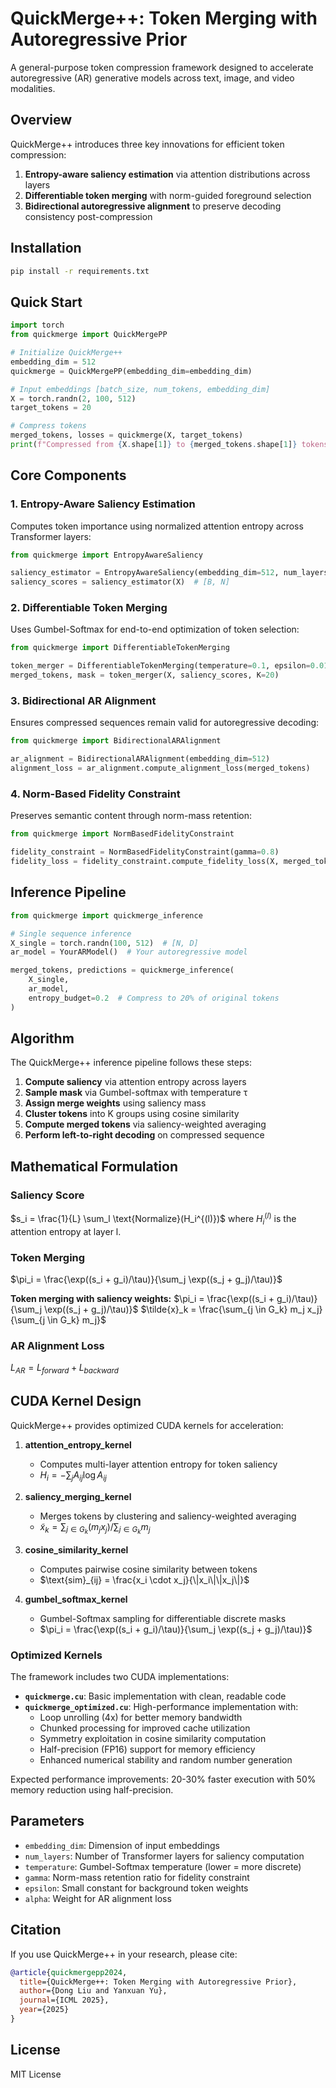 # QuickMerge++: Token Merging with Autoregressive Prior

A general-purpose token compression framework designed to accelerate autoregressive (AR) generative models across text, image, and video modalities.

## Overview

QuickMerge++ introduces three key innovations for efficient token compression:

1. **Entropy-aware saliency estimation** via attention distributions across layers
2. **Differentiable token merging** with norm-guided foreground selection  
3. **Bidirectional autoregressive alignment** to preserve decoding consistency post-compression

## Installation

```bash
pip install -r requirements.txt
```

## Quick Start

```python
import torch
from quickmerge import QuickMergePP

# Initialize QuickMerge++
embedding_dim = 512
quickmerge = QuickMergePP(embedding_dim=embedding_dim)

# Input embeddings [batch_size, num_tokens, embedding_dim]
X = torch.randn(2, 100, 512)
target_tokens = 20

# Compress tokens
merged_tokens, losses = quickmerge(X, target_tokens)
print(f"Compressed from {X.shape[1]} to {merged_tokens.shape[1]} tokens")
```

## Core Components

### 1. Entropy-Aware Saliency Estimation

Computes token importance using normalized attention entropy across Transformer layers:

```python
from quickmerge import EntropyAwareSaliency

saliency_estimator = EntropyAwareSaliency(embedding_dim=512, num_layers=12)
saliency_scores = saliency_estimator(X)  # [B, N]
```

### 2. Differentiable Token Merging

Uses Gumbel-Softmax for end-to-end optimization of token selection:

```python
from quickmerge import DifferentiableTokenMerging

token_merger = DifferentiableTokenMerging(temperature=0.1, epsilon=0.01)
merged_tokens, mask = token_merger(X, saliency_scores, K=20)
```

### 3. Bidirectional AR Alignment

Ensures compressed sequences remain valid for autoregressive decoding:

```python
from quickmerge import BidirectionalARAlignment

ar_alignment = BidirectionalARAlignment(embedding_dim=512)
alignment_loss = ar_alignment.compute_alignment_loss(merged_tokens)
```

### 4. Norm-Based Fidelity Constraint

Preserves semantic content through norm-mass retention:

```python
from quickmerge import NormBasedFidelityConstraint

fidelity_constraint = NormBasedFidelityConstraint(gamma=0.8)
fidelity_loss = fidelity_constraint.compute_fidelity_loss(X, merged_tokens)
```

## Inference Pipeline

```python
from quickmerge import quickmerge_inference

# Single sequence inference
X_single = torch.randn(100, 512)  # [N, D]
ar_model = YourARModel()  # Your autoregressive model

merged_tokens, predictions = quickmerge_inference(
    X_single, 
    ar_model, 
    entropy_budget=0.2  # Compress to 20% of original tokens
)
```

## Algorithm

The QuickMerge++ inference pipeline follows these steps:

1. **Compute saliency** via attention entropy across layers
2. **Sample mask** via Gumbel-softmax with temperature τ
3. **Assign merge weights** using saliency mass
4. **Cluster tokens** into K groups using cosine similarity
5. **Compute merged tokens** via saliency-weighted averaging
6. **Perform left-to-right decoding** on compressed sequence

## Mathematical Formulation

### Saliency Score
$s_i = \frac{1}{L} \sum_l \text{Normalize}(H_i^{(l)})$
where $H_i^{(l)}$ is the attention entropy at layer l.

### Token Merging
$\pi_i = \frac{\exp((s_i + g_i)/\tau)}{\sum_j \exp((s_j + g_j)/\tau)}$

**Token merging with saliency weights:**
$\pi_i = \frac{\exp((s_i + g_i)/\tau)}{\sum_j \exp((s_j + g_j)/\tau)}$
$\tilde{x}_k = \frac{\sum_{j \in G_k} m_j x_j}{\sum_{j \in G_k} m_j}$

### AR Alignment Loss
$L_{AR} = L_{forward} + L_{backward}$

## CUDA Kernel Design

QuickMerge++ provides optimized CUDA kernels for acceleration:

1. **attention_entropy_kernel**
   - Computes multi-layer attention entropy for token saliency
   - $H_i = -\sum_j A_{ij} \log A_{ij}$

2. **saliency_merging_kernel**
   - Merges tokens by clustering and saliency-weighted averaging
   - $\tilde{x}_k = \sum_{j \in G_k} (m_j x_j) / \sum_{j \in G_k} m_j$

3. **cosine_similarity_kernel**
   - Computes pairwise cosine similarity between tokens
   - $\text{sim}_{ij} = \frac{x_i \cdot x_j}{\|x_i\|\|x_j\|}$

4. **gumbel_softmax_kernel**
   - Gumbel-Softmax sampling for differentiable discrete masks
   - $\pi_i = \frac{\exp((s_i + g_i)/\tau)}{\sum_j \exp((s_j + g_j)/\tau)}$

### Optimized Kernels

The framework includes two CUDA implementations:

- **`quickmerge.cu`**: Basic implementation with clean, readable code
- **`quickmerge_optimized.cu`**: High-performance implementation with:
  - Loop unrolling (4x) for better memory bandwidth
  - Chunked processing for improved cache utilization
  - Symmetry exploitation in cosine similarity computation
  - Half-precision (FP16) support for memory efficiency
  - Enhanced numerical stability and random number generation

Expected performance improvements: 20-30% faster execution with 50% memory reduction using half-precision.

## Parameters

- `embedding_dim`: Dimension of input embeddings
- `num_layers`: Number of Transformer layers for saliency computation
- `temperature`: Gumbel-Softmax temperature (lower = more discrete)
- `gamma`: Norm-mass retention ratio for fidelity constraint
- `epsilon`: Small constant for background token weights
- `alpha`: Weight for AR alignment loss

## Citation

If you use QuickMerge++ in your research, please cite:

```bibtex
@article{quickmergepp2024,
  title={QuickMerge++: Token Merging with Autoregressive Prior},
  author={Dong Liu and Yanxuan Yu},
  journal={ICML 2025},
  year={2025}
}
```

## License

MIT License 